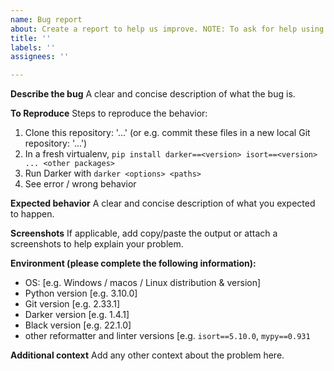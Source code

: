 ```yaml
---
name: Bug report
about: Create a report to help us improve. NOTE: To ask for help using Darker, use Discussions (see top of page) instead.
title: ''
labels: ''
assignees: ''

---
```


**Describe the bug**
A clear and concise description of what the bug is.

**To Reproduce**
Steps to reproduce the behavior:
1. Clone this repository: '...' (or e.g. commit these files in a new local Git repository: '...')
2. In a fresh virtualenv, `pip install darker==<version> isort==<version> ... <other packages>`
3. Run Darker with `darker <options> <paths>`
4. See error / wrong behavior

**Expected behavior**
A clear and concise description of what you expected to happen.

**Screenshots**
If applicable, add copy/paste the output or attach a screenshots to help explain your problem.

**Environment (please complete the following information):**
 - OS: [e.g. Windows / macos / Linux distribution & version]
 - Python version [e.g. 3.10.0]
 - Git version [e.g. 2.33.1]
 - Darker version [e.g. 1.4.1]
 - Black version [e.g. 22.1.0]
 - other reformatter and linter versions [e.g. `isort==5.10.0`, `mypy==0.931`

**Additional context**
Add any other context about the problem here.
